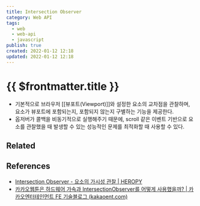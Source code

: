 ```yaml
---
title: Intersection Observer
category: Web API
tags:
  - web
  - web-api
  - javascript
publish: true
created: 2022-01-12 12:18
updated: 2022-01-12 12:18
---
```


# {{ $frontmatter.title }}

- 기본적으로 브라우저 [[뷰포트(Viewport)]]와 설정한 요소의 교차점을 관찰하며, 요소가 뷰포트에 포함되는지, 포함되지 않는지 구별하는 기능을 제공한다.
- 옵저버가 콜백을 비동기적으로 실행해주기 때문에, scroll 같은 이벤트 기반으로 요소를 관찰했을 때 발생할 수 있는 성능적인 문제를 최적화할 때 사용할 수 있다.

## Related

## References

- [Intersection Observer - 요소의 가시성 관찰 | HEROPY](https://heropy.blog/2019/10/27/intersection-observer/)
- [카카오웹툰은 하드웨어 가속과 IntersectionObserver를 어떻게 사용했을까? | 카카오엔터테인먼트 FE 기술블로그 (kakaoent.com)](https://fe-developers.kakaoent.com/2021/211202-gpu-intersection-observer/)
